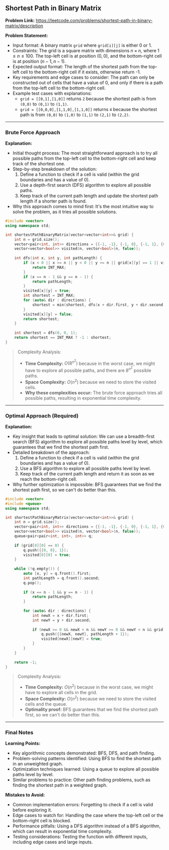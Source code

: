 ## Shortest Path in Binary Matrix
**Problem Link:** https://leetcode.com/problems/shortest-path-in-binary-matrix/description

**Problem Statement:**
- Input format: A binary matrix `grid` where `grid[i][j]` is either 0 or 1.
- Constraints: The grid is a square matrix with dimensions $n \times n$, where $1 \leq n \leq 100$. The top-left cell is at position $(0, 0)$, and the bottom-right cell is at position $(n - 1, n - 1)$.
- Expected output format: The length of the shortest path from the top-left cell to the bottom-right cell if it exists, otherwise return -1.
- Key requirements and edge cases to consider: The path can only be constructed out of cells that have a value of 0, and only if there is a path from the top-left cell to the bottom-right cell.
- Example test cases with explanations:
  - `grid = [[0,1],[1,0]]` returns `2` because the shortest path is from `(0,0)` to `(0,1)` to `(1,1)`.
  - `grid = [[0,0,0],[1,1,0],[1,1,0]]` returns `4` because the shortest path is from `(0,0)` to `(1,0)` to `(1,1)` to `(2,1)` to `(2,2)`.

---

### Brute Force Approach

**Explanation:**
- Initial thought process: The most straightforward approach is to try all possible paths from the top-left cell to the bottom-right cell and keep track of the shortest one.
- Step-by-step breakdown of the solution:
  1. Define a function to check if a cell is valid (within the grid boundaries and has a value of 0).
  2. Use a depth-first search (DFS) algorithm to explore all possible paths.
  3. Keep track of the current path length and update the shortest path length if a shorter path is found.
- Why this approach comes to mind first: It's the most intuitive way to solve the problem, as it tries all possible solutions.

```cpp
#include <vector>
using namespace std;

int shortestPathBinaryMatrix(vector<vector<int>>& grid) {
    int n = grid.size();
    vector<pair<int, int>> directions = {{-1, -1}, {-1, 0}, {-1, 1}, {0, -1}, {0, 1}, {1, -1}, {1, 0}, {1, 1}};
    vector<vector<bool>> visited(n, vector<bool>(n, false));
    
    int dfs(int x, int y, int pathLength) {
        if (x < 0 || x >= n || y < 0 || y >= n || grid[x][y] == 1 || visited[x][y]) {
            return INT_MAX;
        }
        if (x == n - 1 && y == n - 1) {
            return pathLength;
        }
        visited[x][y] = true;
        int shortest = INT_MAX;
        for (auto& dir : directions) {
            shortest = min(shortest, dfs(x + dir.first, y + dir.second, pathLength + 1));
        }
        visited[x][y] = false;
        return shortest;
    }
    
    int shortest = dfs(0, 0, 1);
    return shortest == INT_MAX ? -1 : shortest;
}
```

> Complexity Analysis:
> - **Time Complexity:** $O(8^{n^2})$ because in the worst case, we might have to explore all possible paths, and there are $8^{n^2}$ possible paths.
> - **Space Complexity:** $O(n^2)$ because we need to store the visited cells.
> - **Why these complexities occur:** The brute force approach tries all possible paths, resulting in exponential time complexity.

---

### Optimal Approach (Required)

**Explanation:**
- Key insight that leads to optimal solution: We can use a breadth-first search (BFS) algorithm to explore all possible paths level by level, which guarantees that we find the shortest path first.
- Detailed breakdown of the approach:
  1. Define a function to check if a cell is valid (within the grid boundaries and has a value of 0).
  2. Use a BFS algorithm to explore all possible paths level by level.
  3. Keep track of the current path length and return it as soon as we reach the bottom-right cell.
- Why further optimization is impossible: BFS guarantees that we find the shortest path first, so we can't do better than this.

```cpp
#include <vector>
#include <queue>
using namespace std;

int shortestPathBinaryMatrix(vector<vector<int>>& grid) {
    int n = grid.size();
    vector<pair<int, int>> directions = {{-1, -1}, {-1, 0}, {-1, 1}, {0, -1}, {0, 1}, {1, -1}, {1, 0}, {1, 1}};
    vector<vector<bool>> visited(n, vector<bool>(n, false));
    queue<pair<pair<int, int>, int>> q;
    
    if (grid[0][0] == 0) {
        q.push({{0, 0}, 1});
        visited[0][0] = true;
    }
    
    while (!q.empty()) {
        auto [x, y] = q.front().first;
        int pathLength = q.front().second;
        q.pop();
        
        if (x == n - 1 && y == n - 1) {
            return pathLength;
        }
        
        for (auto& dir : directions) {
            int newX = x + dir.first;
            int newY = y + dir.second;
            
            if (newX >= 0 && newX < n && newY >= 0 && newY < n && grid[newX][newY] == 0 && !visited[newX][newY]) {
                q.push({{newX, newY}, pathLength + 1});
                visited[newX][newY] = true;
            }
        }
    }
    
    return -1;
}
```

> Complexity Analysis:
> - **Time Complexity:** $O(n^2)$ because in the worst case, we might have to explore all cells in the grid.
> - **Space Complexity:** $O(n^2)$ because we need to store the visited cells and the queue.
> - **Optimality proof:** BFS guarantees that we find the shortest path first, so we can't do better than this.

---

### Final Notes

**Learning Points:**
- Key algorithmic concepts demonstrated: BFS, DFS, and path finding.
- Problem-solving patterns identified: Using BFS to find the shortest path in an unweighted graph.
- Optimization techniques learned: Using a queue to explore all possible paths level by level.
- Similar problems to practice: Other path finding problems, such as finding the shortest path in a weighted graph.

**Mistakes to Avoid:**
- Common implementation errors: Forgetting to check if a cell is valid before exploring it.
- Edge cases to watch for: Handling the case where the top-left cell or the bottom-right cell is blocked.
- Performance pitfalls: Using a DFS algorithm instead of a BFS algorithm, which can result in exponential time complexity.
- Testing considerations: Testing the function with different inputs, including edge cases and large inputs.